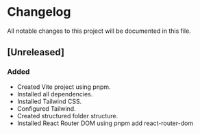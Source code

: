 # Changelog

All notable changes to this project will be documented in this file.

## [Unreleased]
### Added
- Created Vite project using pnpm.
- Installed all dependencies.
- Installed Tailwind CSS.
- Configured Tailwind.
- Created structured folder structure.
- Installed React Router DOM using pnpm add react-router-dom
